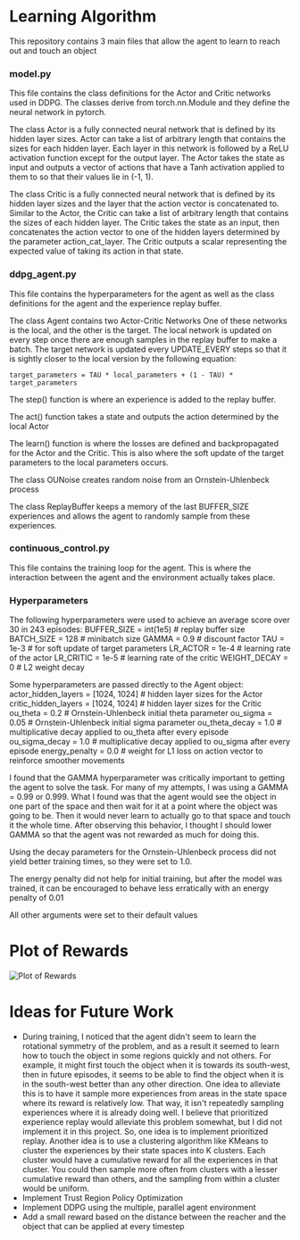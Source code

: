 # Learning Algorithm

This repository contains 3 main files that allow the agent to learn to reach out and touch an object

### model.py
This file contains the class definitions for the Actor and Critic networks used in DDPG. The classes derive from torch.nn.Module and they define the neural network in pytorch. 

The class Actor is a fully connected neural network that is defined by its hidden layer sizes. Actor can take a list of arbitrary length that contains the sizes for each hidden layer. Each layer in this network is followed by a ReLU activation function except for the output layer. The Actor takes the state as input and outputs a vector of actions that have a Tanh activation applied to them to so that their values lie in (-1, 1).

The class Critic is a fully connected neural network that is defined by its hidden layer sizes and the layer that the action vector is concatenated to. Similar to the Actor, the Critic can take a list of arbitrary length that contains the sizes of each hidden layer. The Critic takes the state as an input, then concatenates the action vector to one of the hidden layers determined by the parameter action_cat_layer. The Critic outputs a scalar representing the expected value of taking its action in that state.

### ddpg_agent.py
This file contains the hyperparameters for the agent as well as the class definitions for the agent and the experience replay buffer.

The class Agent contains two Actor-Critic Networks One of these networks is the local, and the other is the target. The local network is updated on every step once there are enough samples in the replay buffer to make a batch. The target network is updated every UPDATE_EVERY steps so that it is sightly closer to the local version by the following equation: 

```target_parameters = TAU * local_parameters + (1 - TAU) * target_parameters```

The step() function is where an experience is added to the replay buffer.

The act() function takes a state and outputs the action determined by the local Actor

The learn() function is where the losses are defined and backpropagated for the Actor and the Critic. This is also where the soft update of the target parameters to the local parameters occurs.

The class OUNoise creates random noise from an Ornstein-Uhlenbeck process

The class ReplayBuffer keeps a memory of the last BUFFER_SIZE experiences and allows the agent to randomly sample from these experiences.

### continuous_control.py
This file contains the training loop for the agent. This is where the interaction between the agent and the environment actually takes place. 

### Hyperparameters
The following hyperparameters were used to achieve an average score over 30 in 243 episodes:
BUFFER_SIZE = int(1e5)  # replay buffer size
BATCH_SIZE = 128        # minibatch size
GAMMA = 0.9             # discount factor
TAU = 1e-3              # for soft update of target parameters
LR_ACTOR = 1e-4         # learning rate of the actor 
LR_CRITIC = 1e-5        # learning rate of the critic
WEIGHT_DECAY = 0        # L2 weight decay

Some hyperparameters are passed directly to the Agent object:
actor_hidden_layers = [1024, 1024]     # hidden layer sizes for the Actor
critic_hidden_layers = [1024, 1024]    # hidden layer sizes for the Critic
ou_theta = 0.2                       # Ornstein-Uhlenbeck initial theta parameter
ou_sigma = 0.05                       # Ornstein-Uhlenbeck initial sigma parameter
ou_theta_decay = 1.0                  # multiplicative decay applied to ou_theta after every episode
ou_sigma_decay = 1.0                  # multiplicative decay applied to ou_sigma after every episode
energy_penalty = 0.0                  # weight for L1 loss on action vector to reinforce smoother movements

I found that the GAMMA hyperparameter was critically important to getting the agent to solve the task. For many of my attempts, I was using a GAMMA = 0.99 or 0.999. What I found was that the agent would see the object in one part of the space and then wait for it at a point where the object was going to be. Then it would never learn to actually go to that space and touch it the whole time. After observing this behavior, I thought I should lower GAMMA so that the agent was not rewarded as much for doing this.

Using the decay parameters for the Ornstein-Uhlenbeck process did not yield better training times, so they were set to 1.0.

The energy penalty did not help for initial training, but after the model was trained, it can be encouraged to behave less erratically with an energy penalty of 0.01

All other arguments were set to their default values

# Plot of Rewards
[//]: # (Image References)

[image1]: https://github.com/hoomic/continuous-control-drlnd/blob/master/plot_of_rewards.png "Plot of Rewards"
![Plot of Rewards][image1]

# Ideas for Future Work

* During training, I noticed that the agent didn't seem to learn the rotational symmetry of the problem, and as a result it seemed to learn how to touch the object in some regions quickly and not others. For example, it might first touch the object when it is towards its south-west, then in future episodes, it seems to be able to find the object when it is in the south-west better than any other direction. One idea to alleviate this is to have it sample more experiences from areas in the state space where its reward is relatively low. That way, it isn't repeatedly sampling experiences where it is already doing well. I believe that prioritized experience replay would alleviate this problem somewhat, but I did not implement it in this project. So, one idea is to implement prioritized replay. Another idea is to use a clustering algorithm like KMeans to cluster the experiences by their state spaces into K clusters. Each cluster would have a cumulative reward for all the experiences in that cluster. You could then sample more often from clusters with a lesser cumulative reward than others, and the sampling from within a cluster would be uniform.
* Implement Trust Region Policy Optimization
* Implement DDPG using the multiple, parallel agent environment
* Add a small reward based on the distance between the reacher and the object that can be applied at every timestep
